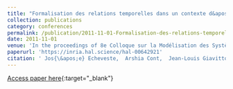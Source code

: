 ```yaml
---
title: "Formalisation des relations temporelles dans un contexte d&apos;accompagnement musical automatique"
collection: publications
category: conferences
permalink: /publication/2011-11-01-Formalisation-des-relations-temporelles-dans-un-contexte-daccompagnement-musical-automatique
date: 2011-11-01
venue: 'In the proceedings of 8e Colloque sur la Modélisation des Systèmes Réactifs (MSR)'
paperurl: 'https://inria.hal.science/hal-00642921'
citation: ' Jos{\&apos;e} Echeveste,  Arshia Cont,  Jean-Louis Giavitto,  Florent Jacquemard, &quot;Formalisation des relations temporelles dans un contexte d&amp;apos;accompagnement musical automatique.&quot; In proceedings of 8e Colloque sur la Modélisation des Systèmes Réactifs (MSR), 2011.'
---
```

[Access paper here](https://inria.hal.science/hal-00642921){:target="_blank"}
